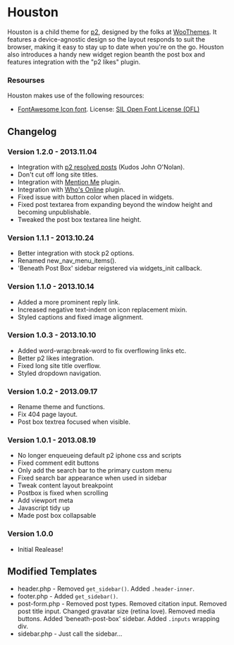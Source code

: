 # Houston
Houston is a child theme for [p2](http://p2theme.com/), designed by the folks at [WooThemes](http://woothemes.com). It features a device-agnostic design so the layout responds to suit the browser, making it easy to stay up to date when you're on the go. Houston also introduces a handy new widget region beanth the post box and features integration with the "p2 likes" plugin.

### Resourses
Houston makes use of the following resources:

* [FontAwesome Icon font](http://fortawesome.github.io/Font-Awesome/). License: [SIL Open Font License (OFL)](http://scripts.sil.org/cms/scripts/page.php?site_id=nrsi&id=OFL)


## Changelog

### Version 1.2.0 - 2013.11.04
* Integration with [p2 resolved posts](http://wordpress.org/plugins/p2-resolved-posts/) (Kudos John O'Nolan).
* Don't cut off long site titles.
* Integration with [Mention Me](http://wordpress.org/plugins/mention-me/) plugin.
* Integration with [Who's Online](http://wordpress.org/plugins/wp-whos-online/) plugin.
* Fixed issue with button color when placed in widgets.
* Fixed post textarea from expanding beyond the window height and becoming unpublishable.
* Tweaked the post box textarea line height.

### Version 1.1.1 - 2013.10.24
* Better integration with stock p2 options.
* Renamed new_nav_menu_items().
* 'Beneath Post Box' sidebar reigstered via widgets_init callback.

### Version 1.1.0 - 2013.10.14
* Added a more prominent reply link.
* Increased negative text-indent on icon replacement mixin.
* Styled captions and fixed image alignment.

### Version 1.0.3 - 2013.10.10
* Added word-wrap:break-word to fix overflowing links etc.
* Better p2 likes integration.
* Fixed long site title overflow.
* Styled dropdown navigation.

### Version 1.0.2 - 2013.09.17
* Rename theme and functions.
* Fix 404 page layout.
* Post box textrea focused when visible.

### Version 1.0.1 - 2013.08.19
* No longer enqueueing default p2 iphone css and scripts
* Fixed comment edit buttons
* Only add the search bar to the primary custom menu
* Fixed search bar appearance when used in sidebar
* Tweak content layout breakpoint
* Postbox is fixed when scrolling
* Add viewport meta
* Javascript tidy up
* Made post box collapsable

### Version 1.0.0
* Initial Realease!

## Modified Templates
* header.php - Removed `get_sidebar()`. Added `.header-inner`.
* footer.php - Added `get_sidebar()`.
* post-form.php - Removed post types. Removed citation input. Removed post title input. Changed gravatar size (retina love). Removed media buttons. Added 'beneath-post-box' sidebar. Added `.inputs` wrapping div.
* sidebar.php - Just call the sidebar...
